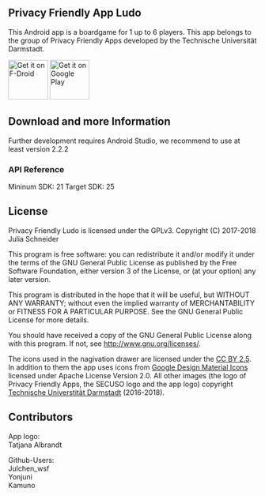 ## Privacy Friendly App Ludo

This Android app is a boardgame for 1 up to 6 players. This app belongs to the group of Privacy Friendly Apps developed by the Technische Universität Darmstadt. 

[<img src="https://f-droid.org/badge/get-it-on.png"
      alt="Get it on F-Droid"
      height="80">](https://f-droid.org/packages/org.secuso.privacyfriendlyludo/)
[<img src="https://play.google.com/intl/en_us/badges/images/generic/en-play-badge.png"
      alt="Get it on Google Play"
      height="80">](https://play.google.com/store/apps/details?id=org.secuso.privacyfriendlyludo)

## Download and more Information

Further development requires Android Studio, we recommend to use at least version 2.2.2
 
### API Reference

Mininum SDK: 21
Target SDK: 25 

## License

Privacy Friendly Ludo is licensed under the GPLv3.
Copyright (C) 2017-2018  Julia Schneider

This program is free software: you can redistribute it and/or modify
it under the terms of the GNU General Public License as published by
the Free Software Foundation, either version 3 of the License, or
(at your option) any later version.

This program is distributed in the hope that it will be useful,
but WITHOUT ANY WARRANTY; without even the implied warranty of
MERCHANTABILITY or FITNESS FOR A PARTICULAR PURPOSE.  See the
GNU General Public License for more details.

You should have received a copy of the GNU General Public License
along with this program. If not, see <http://www.gnu.org/licenses/>.

The icons used in the nagivation drawer are licensed under the [CC BY 2.5](http://creativecommons.org/licenses/by/2.5/). In addition to them the app uses icons from [Google Design Material Icons](https://design.google.com/icons/index.html) licensed under Apache License Version 2.0. All other images (the logo of Privacy Friendly Apps, the SECUSO logo and the app logo) copyright [Technische Universtität Darmstadt](www.tu-darmstadt.de) (2016-2018).

## Contributors

App logo: <br />
Tatjana Albrandt <br />

Github-Users: <br />
Julchen_wsf <br />
Yonjuni<br />
Kamuno




